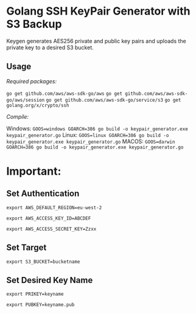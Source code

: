 # Golang SSH KeyPair Generator with S3 Backup

Keygen generates AES256 private and public key pairs and uploads the private key to a desired S3 bucket.

## Usage

*Required packages:*

`go get github.com/aws/aws-sdk-go/aws`
`go get github.com/aws/aws-sdk-go/aws/session`
`go get github.com/aws/aws-sdk-go/service/s3`
`go get golang.org/x/crypto/ssh`

*Compile:*

Windows:  `GOOS=windows GOARCH=386 go build -o keypair_generator.exe keypair_generator.go`
Linux:    `GOOS=linux GOARCH=386 go build -o keypair_generator.exe keypair_generator.go`
MACOS:    `GOOS=darwin GOARCH=386 go build -o keypair_generator.exe keypair_generator.go`

# Important: 

## Set Authentication

`export AWS_DEFAULT_REGION=eu-west-2`

`export AWS_ACCESS_KEY_ID=ABCDEF`

`export AWS_ACCESS_SECRET_KEY=Zzxx`

## Set Target

`export S3_BUCKET=bucketname`

## Set Desired Key Name

`export PRIKEY=keyname`

`export PUBKEY=keyname.pub`
